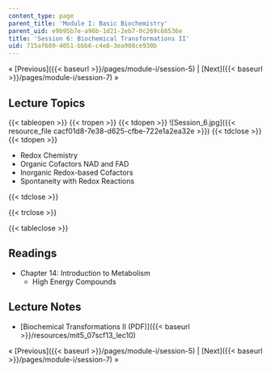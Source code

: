 ```yaml
---
content_type: page
parent_title: 'Module I: Basic Biochemistry'
parent_uid: e9b95b7e-a96b-1d21-2eb7-0c269c68536e
title: 'Session 6: Biochemical Transformations II'
uid: 715af689-4051-bbb6-c4e8-3ea908ce930b
---
```


« [Previous]({{< baseurl >}}/pages/module-i/session-5) | [Next]({{< baseurl >}}/pages/module-i/session-7) »

Lecture Topics
--------------

{{< tableopen >}}
{{< tropen >}}
{{< tdopen >}}
![Session_6.jpg]({{< resource_file cacf01d8-7e38-d625-cfbe-722e1a2ea32e >}})
{{< tdclose >}}
{{< tdopen >}}


*   Redox Chemistry
*   Organic Cofactors NAD and FAD
*   Inorganic Redox-based Cofactors
*   Spontaneity with Redox Reactions


{{< tdclose >}}

{{< trclose >}}

{{< tableclose >}}

Readings
--------

*   Chapter 14: Introduction to Metabolism
    *   High Energy Compounds

Lecture Notes
-------------

*   [Biochemical Transformations II (PDF)]({{< baseurl >}}/resources/mit5_07scf13_lec10)

« [Previous]({{< baseurl >}}/pages/module-i/session-5) | [Next]({{< baseurl >}}/pages/module-i/session-7) »